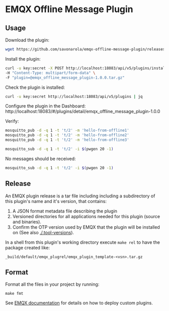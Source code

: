 # EMQX Offline Message Plugin

## Usage

Download the plugin:

```bash
wget https://github.com/savonarola/emqx-offline-message-plugin/releases/download/v0.0.7/emqx_offline_message_plugin-1.0.0.tar.gz
```

Install the plugin:

```bash
curl -u key:secret -X POST http://localhost:18083/api/v5/plugins/install \
-H "Content-Type: multipart/form-data" \
-F "plugin=@emqx_offline_message_plugin-1.0.0.tar.gz"
```

Check the plugin is installed:

```bash
curl -u key:secret http://localhost:18083/api/v5/plugins | jq
```

Configure the plugin in the Dashboard: http://localhost:18083/#/plugins/detail/emqx_offline_message_plugin-1.0.0

Verify:

```bash
mosquitto_pub -d -q 1 -t 't/2' -m 'hello-from-offline1'
mosquitto_pub -d -q 1 -t 't/2' -m 'hello-from-offline2'
mosquitto_pub -d -q 1 -t 't/2' -m 'hello-from-offline3'

mosquitto_sub -d -q 1 -t 't/2' -i $(pwgen 20 -1)
```

No messages should be received:

```bash
mosquitto_sub -d -q 1 -t 't/2' -i $(pwgen 20 -1)
```


## Release

An EMQX plugin release is a tar file including including a subdirectory of this plugin's name and it's version, that contains:

1. A JSON format metadata file describing the plugin
2. Versioned directories for all applications needed for this plugin (source and binaries).
3. Confirm the OTP version used by EMQX that the plugin will be installed on (See also [./.tool-versions](./.tool-versions)).

In a shell from this plugin's working directory execute `make rel` to have the package created like:

```
_build/default/emqx_plugrel/emqx_plugin_template-<vsn>.tar.gz
```
## Format

Format all the files in your project by running:
```
make fmt
```

See [EMQX documentation](https://docs.emqx.com/en/enterprise/v5.0/extensions/plugins.html) for details on how to deploy custom plugins.
